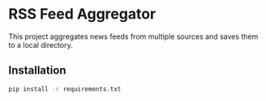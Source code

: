 # RSS Feed Aggregator

This project aggregates news feeds from multiple sources and saves them to a local directory.

## Installation

```bash
pip install -r requirements.txt

